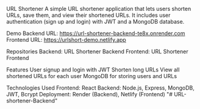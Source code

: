 URL Shortener A simple URL shortener application that lets users shorten URLs, save them, and view their shortened URLs. It includes user authentication (sign up and login) with JWT and a MongoDB database.

Demo Backend URL: https://url-shortener-backend-te8x.onrender.com Frontend URL: https://urlshort-demo.netlify.app

Repositories Backend: URL Shortener Backend Frontend: URL Shortener Frontend

Features User signup and login with JWT Shorten long URLs View all shortened URLs for each user MongoDB for storing users and URLs

Technologies Used Frontend: React Backend: Node.js, Express, MongoDB, JWT, Bcrypt Deployment: Render (Backend), Netlify (Frontend)
"# URL-shortener-Backend" 
